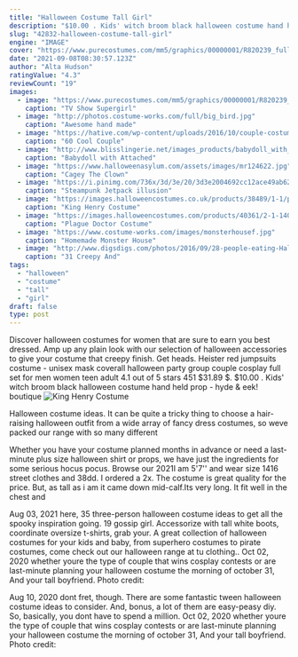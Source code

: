 ```yaml
---
title: "Halloween Costume Tall Girl"
description: "$10.00 . Kids' witch broom black halloween costume hand held prop - hyde & eek! boutique"
slug: "42832-halloween-costume-tall-girl"
engine: "IMAGE"
cover: "https://www.purecostumes.com/mm5/graphics/00000001/R820239_full_1.jpg"
date: "2021-09-08T08:30:57.123Z"
author: "Alta Hudson"
ratingValue: "4.3"
reviewCount: "19"
images:
  - image: "https://www.purecostumes.com/mm5/graphics/00000001/R820239_full_1.jpg"
    caption: "TV Show Supergirl"
  - image: "http://photos.costume-works.com/full/big_bird.jpg"
    caption: "Awesome hand made"
  - image: "https://hative.com/wp-content/uploads/2016/10/couple-costumes/28-couple-costume-ideas-2.jpg"
    caption: "60 Cool Couple"
  - image: "http://www.blisslingerie.net/images_products/babydoll_with_attached_gold_chain_25530lar.jpg"
    caption: "Babydoll with Attached"
  - image: "https://www.halloweenasylum.com/assets/images/mr124622.jpg"
    caption: "Cagey The Clown"
  - image: "https://i.pinimg.com/736x/3d/3e/20/3d3e2004692cc12ace49ab62dee81371--diy-steampunk-jetpack.jpg"
    caption: "Steampunk Jetpack illusion"
  - image: "https://images.halloweencostumes.co.uk/products/38489/1-1/plus-size-king-henry-costume.jpg"
    caption: "King Henry Costume"
  - image: "https://images.halloweencostumes.com/products/40361/2-1-140200/adult-plague-doctor-costume-alt-5.jpg"
    caption: "Plague Doctor Costume"
  - image: "https://www.costume-works.com/images/monsterhousef.jpg"
    caption: "Homemade Monster House"
  - image: "http://www.digsdigs.com/photos/2016/09/28-people-eating-Halloween-tree-with-lighted-eyes.jpg"
    caption: "31 Creepy And"
tags:
  - "halloween"
  - "costume"
  - "tall"
  - "girl"
draft: false
type: post
---
```


Discover halloween costumes for women that are sure to earn you best dressed. Amp up any plain look with our selection of halloween accessories to give your costume that creepy finish. Get heads. Heister red jumpsuits costume - unisex mask coverall halloween party group couple cosplay full set for men women teen adult 4.1 out of 5 stars 451 $31.89 $. $10.00 . Kids' witch broom black halloween costume hand held prop - hyde & eek! boutique
![King Henry Costume](https://images.halloweencostumes.co.uk/products/38489/1-1/plus-size-king-henry-costume.jpg "King Henry Costume")

Halloween costume ideas. It can be quite a tricky thing to choose a hair-raising halloween outfit from a wide array of fancy dress costumes, so weve packed our range with so many different
<!--inArticleAds-->

<!--galleryOne-->

Whether you have your costume planned months in advance or need a last-minute plus size halloween shirt or props, we have just the ingredients for some serious hocus pocus. Browse our 2021I am 5'7'' and wear size 1416 street clothes and 38dd. I ordered a 2x. The costume is great quality for the price. But, as tall as i am it came down mid-calf.Its very long. It fit well in the chest and
<!--inArticleAds-->

<!--galleryTwo-->

Aug 03, 2021 here, 35 three-person halloween costume ideas to get all the spooky inspiration going.  19 gossip girl. Accessorize with tall white boots, coordinate oversize t-shirts, grab your. A great collection of halloween costumes for your kids and baby, from superhero costumes to pirate costumes, come check out our halloween range at tu clothing.. Oct 02, 2020 whether youre the type of couple that wins cosplay contests or are last-minute planning your halloween costume the morning of october 31,  And your tall boyfriend. Photo credit:
<!--galleryThree-->

Aug 10, 2020 dont fret, though. There are some fantastic tween halloween costume ideas to consider. And, bonus, a lot of them are easy-peasy diy. So, basically, you dont have to spend a million. Oct 02, 2020 whether youre the type of couple that wins cosplay contests or are last-minute planning your halloween costume the morning of october 31,  And your tall boyfriend. Photo credit: